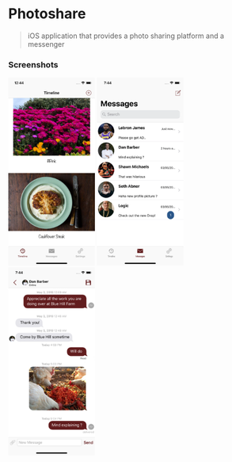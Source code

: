 # Photoshare
> iOS application that provides a photo sharing platform and a messenger


### Screenshots

<img src="Supporting%20Files/Timeline.png" width="175" height="380"> <img src="Supporting%20Files/Messages.png" width="175" height="380"> <img src="Supporting%20Files/Chat.png" width="175" height="380">
